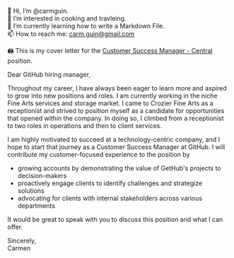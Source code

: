 👋 Hi, I’m @carmguin.<br> 
👀 I’m interested in cooking and travleing.<br>
🌱 I’m currently learning how to write a Markdown File.<br>
📫 How to reach me: carm.guin@gmail.com<br>

🖨 This is my cover letter  for the [Customer Success Manager - Central](https://www.linkedin.com/jobs/view/3165985480/?eBP=CwEAAAGCMfSOrn1Mnbh5mHTyp9AuVRuhCBEFuCz4UJ6Pp28BMOceQZ3EZl7VlG7vywzmPcB4FlLSUsMf7c5Fw4-GrTn1NgvaHMc8wrSHzxZxzev7DCdNK2t2Pv5m1JNIvMckWU2pQ3XcJDRWwxf-m5cts1cMMnQ7nZ-OTQU4hutULGt0ogXbTWH2Z_cq5eMKYnJRBHps7bGNkt8ZRzrcpTecA51OSvTtZ4qd9EHDi2yuwOwRtAgUi9U_UI08K6klmoayZZXKmSK_C6bW7trxbVQ6mztxCZzBg-D6XEhytH8VewswLCcmYdghTu5BqgT0yF_vaWcJKQCA1ZZqoDQrc242LAGISAcov2OOaMvQZTnj8Fd1Kq4fgTUmKjBlIg&refId=Z%2FMamgbLafzQJAJPqVaIAg%3D%3D&trackingId=E2juGfurNfpcoc0sfUgY6w%3D%3D&trk=flagship3_search_srp_jobs) position. <br> 


<!---
carmguin/carmguin is a ✨ special ✨ repository because its `README.md` (this file) appears on your GitHub profile.
You can click the Preview link to take a look at your changes.
--->
Dear GitHub hiring manager,

Throughout my career, I have always been eager to learn more and aspired to grow into new positions and roles. I am currently working in the niche Fine Arts services and storage market. I came to Crozier Fine Arts as a receptionist and strived to position myself as a candidate for opportunities that opened within the company. In doing so, I climbed from a receptionist to two roles in operations and then to client services. 

I am highly motivated to succeed at a technology-centric company, and I hope to start that journey as a Customer Success Manager at GitHub. I will contribute my customer-focused experience to the position by
- growing accounts by demonstrating the value of GetHub's projects to decision-makers 
- proactively engage clients to identify challenges and strategize solutions
- advocating for clients with internal stakeholders across various departments

It would be great to speak with you to discuss this position and what I can offer. 

Sincerely,<br>
Carmen
